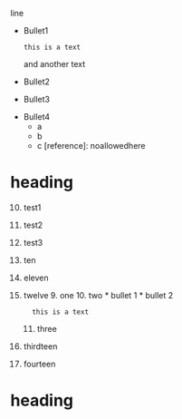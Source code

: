 line
* Bullet1

      this is a text

  and another text

+ Bullet2
- Bullet3
* Bullet4
  * a
  + b
  - c [reference]: noallowedhere

# heading

10. test1
11. test2
12. test3


10. ten
11. eleven
12. twelve
    9. one
    10. two
        * bullet 1
        * bullet 2

          this is a text

    11. three
13. thirdteen
14. fourteen

# heading
